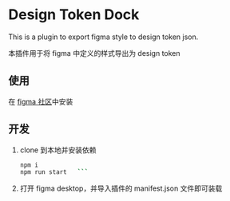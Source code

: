 # Design Token Dock

This is a plugin to export figma style to design token json.

本插件用于将 figma 中定义的样式导出为 design token

## 使用

在 [figma 社区](https://www.figma.com/community/plugin/903167004921142962/Design-Token-Dock-%2F-%E6%A0%B7%E5%BC%8F%E5%AF%BC%E5%87%BA%E5%B7%A5%E5%85%B7)中安装

## 开发

1. clone 到本地并安装依赖

   ```bash
   npm i
   npm run start   ```


2. 打开 figma desktop，并导入插件的 manifest.json 文件即可装载
